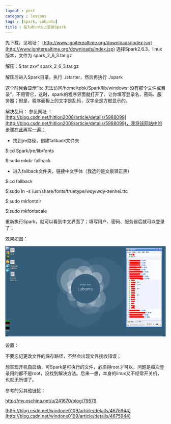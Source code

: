 ```yaml
---
layout : post
category : lessons
tags : [Spark, Lubuntu]
title : 在lubuntu上安装Spark
---
```



先下载，见地址： [http://www.igniterealtime.org/downloads/index.jsp](http://www.igniterealtime.org/downloads/index.jsp)
选择Spark2.6.3，linux版本，文件为 spark_2_6_3.tar.gz

解压：$:tar zxvf spark_2_6_3.tar.gz

解压后进入Spark目录，执行 ./starter，然后再执行 ./spark

这个时候会显示“ls: 无法访问/home/tpbk/Spark/lib/windows: 没有那个文件或目录”，不用管它，这时，spark的程序界面就打开了，让你填写登录名、密码、服务器；但是，程序面板上的文字是乱码，汉字全是方框显示的。

解决乱码：
参见网址 ： [http://blog.csdn.net/hitlion2008/article/details/5988099](http://blog.csdn.net/hitlion2008/article/details/5988099)，我将该网站中的步骤在此再写一遍：

 + 找到jre路径，创建fallback文件夹

 $:cd Spark/jre/lib/fonts
 
 $:sudo mkdir fallback
 
 + 进入fallback文件夹，链接中文字体（我选的是文泉驿正黑）

 $:cd fallback
 
 $:sudo ln -s /usr/share/fonts/truetype/wqy/wqy-zenhei.ttc
 
 $:sudo mkfontdir
 
 $:sudo mkfontscale
 
重新执行Spark，就可以看到中文界面了；填写用户、密码、服务器后就可以登录了；

效果如图：

<img src="/assets/img/1366x768.jpg" alt="替代文本" title="标题文本" width="546"/>

设置：

不要忘记更改文件的保存路径，不然会出现文件接收错误；

想实现开机自启动，可Spark是可执行的文件，必须得root才可以，问题是每次登录用的都不是root，没找到解决方法。后来一想，本身的linux又不经常开关机，也就无所谓了。

参考的另其他链接：

[http://my.oschina.net/u/241670/blog/79579 ](http://my.oschina.net/u/241670/blog/79579)

[http://blog.csdn.net/windone0109/article/details/4675944](http://blog.csdn.net/windone0109/article/details/4675944)